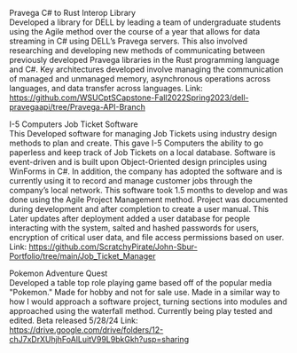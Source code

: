 Pravega C# to Rust Interop Library<br />
Developed a library for DELL by leading a team of undergraduate students using the Agile method over the course of a 
year that allows for data streaming in C# using DELL’s Pravega servers. This also involved researching and developing 
new methods of communicating between previously developed Pravega libraries in the Rust programming language and C#. 
Key architectures developed involve managing the communication of managed and unmanaged memory, asynchronous operations
across languages, and data transfer across languages.
Link: https://github.com/WSUCptSCapstone-Fall2022Spring2023/dell-pravegaapi/tree/Pravega-API-Branch

I-5 Computers Job Ticket Software<br />
This Developed software for managing Job Tickets using industry design methods to 
plan and create. This gave I-5 Computers the ability to go paperless and keep track of Job Tickets on a local database.
Software is event-driven and is built upon Object-Oriented design principles using WinForms in C#. In addition, the 
company has adopted the software and is currently using it to record and manage customer jobs through the company’s 
local network. This software took 1.5 months to develop and was done using the Agile Project Management method. 
Project was documented during development and after completion to create a user manual.
This Later updates after deployment added a user database for people interacting 
with the system, salted and hashed passwords for users, encryption of critical user data, and file access permissions 
based on user.
Link: https://github.com/ScratchyPirate/John-Sbur-Portfolio/tree/main/Job_Ticket_Manager

Pokemon Adventure Quest<br />
Developed a table top role playing game based off of the popular media "Pokemon." Made for hobby and not for sale 
use.
Made in a similar way to how I would approach a software project, turning sections into modules and approached 
using the waterfall method. Currently being play tested and edited.
Beta released 5/28/24
Link: https://drive.google.com/drive/folders/12-chJ7xDrXUhjhFoAlLuitV99L9bkGkh?usp=sharing


